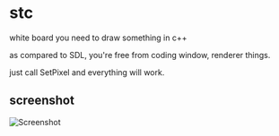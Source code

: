 # stc
white board you need to draw something in c++

as compared to SDL, you're free from coding window, renderer things.

just call SetPixel and everything will work.

## screenshot
![Screenshot](Untitled-1.png|width=100)

